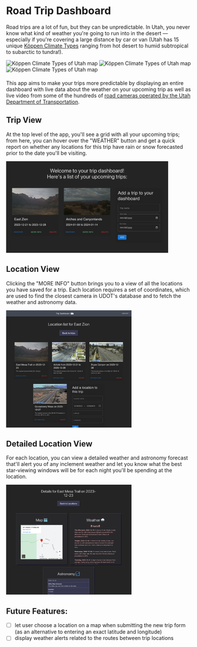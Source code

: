 # Road Trip Dashboard

Road trips are a lot of fun, but they can be unpredictable. In Utah, you never know what kind of weather you're going to run into in the desert — especially if you're covering a large distance by car or van (Utah has 15 unique [Köppen Climate Types](https://en.wikipedia.org/wiki/K%C3%B6ppen_climate_classification) ranging from hot desert to humid subtropical to subarctic to tundra!).

<div style="margin-bottom: 20px">
  <img src="https://upload.wikimedia.org/wikipedia/commons/2/2b/K%C3%B6ppen_Climate_Types_Utah.png" alt="Köppen Climate Types of Utah map" height="150px" />
  <img src="https://loveincorporated.blob.core.windows.net/contentimages/fullsize/67835d69-f466-43bf-b455-3ff1fff7a60c-guide-to-south-utah-road-trip-valley-of-the-g.jpg" alt="Köppen Climate Types of Utah map" height="150px" />
  <img src="https://i.iheart.com/v3/re/new_assets/611e6905ad7bf08ab14a246d?ops=contain(1480,0)" alt="Köppen Climate Types of Utah map" height="150px" />
</div>

This app aims to make your trips more predictable by displaying an entire dashboard with live data about the weather on your upcoming trip as well as live video from some of the hundreds of [road cameras operated by the Utah Department of Transportation](https://udottraffic.utah.gov/map).

## Trip View
At the top level of the app, you'll see a grid with all your upcoming trips; from here, you can hover over the "WEATHER" button and get a quick report on whether any locations for this trip have rain or snow forecasted prior to the date you'll be visiting.

<img src="frontend/src/assets/screenshot_trips.png" height="250px">

## Location View
Clicking the "MORE INFO" button brings you to a view of all the locations you have saved for a trip. Each location requires a set of coordinates, which are used to find the closest camera in UDOT's database and to fetch the weather and astronomy data.

<img src="frontend/src/assets/screenshot_locations.png" height="320px">

## Detailed Location View
For each location, you can view a detailed weather and astronomy forecast that'll alert you of any inclement weather and let you know what the best star-viewing windows will be for each night you'll be spending at the location.

<img src="frontend/src/assets/screenshot_detailed.png" height="300px">

## Future Features:
- [ ] let user choose a location on a map when submitting the new trip form (as an alternative to entering an exact latitude and longitude)
- [ ] display weather alerts related to the routes between trip locations
